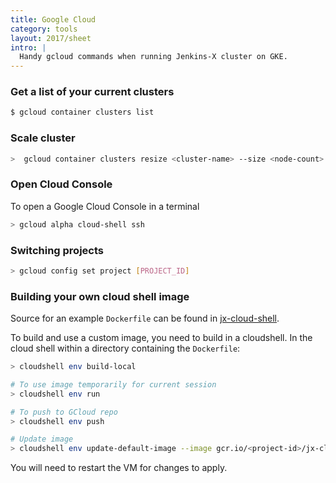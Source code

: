 ```yaml
---
title: Google Cloud
category: tools
layout: 2017/sheet
intro: |
  Handy gcloud commands when running Jenkins-X cluster on GKE. 
---
```


### Get a list of your current clusters

```bash
$ gcloud container clusters list
```

### Scale cluster

```bash
>  gcloud container clusters resize <cluster-name> --size <node-count>
```

### Open Cloud Console

To open a Google Cloud Console in a terminal

```sh
> gcloud alpha cloud-shell ssh
```

### Switching projects

```bash
> gcloud config set project [PROJECT_ID]
```

### Building your own cloud shell image

Source for an example `Dockerfile` can be found in [jx-cloud-shell](https://github.com/hferentschik/jx-cloud-shell).

To build and use a custom image, you need to build in a cloudshell. In the cloud shell within a directory containing the `Dockerfile`:

```bash
> cloudshell env build-local

# To use image temporarily for current session
> cloudshell env run

# To push to GCloud repo
> cloudshell env push

# Update image
> cloudshell env update-default-image --image gcr.io/<project-id>/jx-cloud-shell:latest
```

You will need to restart the VM for changes to apply.
